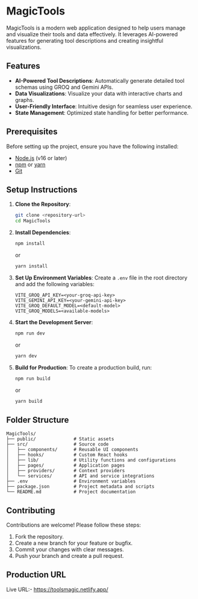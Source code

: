 # MagicTools

MagicTools is a modern web application designed to help users manage and visualize their tools and data effectively. It leverages AI-powered features for generating tool descriptions and creating insightful visualizations.

## Features

- **AI-Powered Tool Descriptions**: Automatically generate detailed tool schemas using GROQ and Gemini APIs.
- **Data Visualizations**: Visualize your data with interactive charts and graphs.
- **User-Friendly Interface**: Intuitive design for seamless user experience.
- **State Management**: Optimized state handling for better performance.

## Prerequisites

Before setting up the project, ensure you have the following installed:

- [Node.js](https://nodejs.org/) (v16 or later)
- [npm](https://www.npmjs.com/) or [yarn](https://yarnpkg.com/)
- [Git](https://git-scm.com/)

## Setup Instructions

1. **Clone the Repository**:

   ```bash
   git clone <repository-url>
   cd MagicTools
   ```

2. **Install Dependencies**:

   ```bash
   npm install
   ```

   or

   ```bash
   yarn install
   ```

3. **Set Up Environment Variables**:
   Create a `.env` file in the root directory and add the following variables:

   ```env
   VITE_GROQ_API_KEY=<your-groq-api-key>
   VITE_GEMINI_API_KEY=<your-gemini-api-key>
   VITE_GROQ_DEFAULT_MODEL=<default-model>
   VITE_GROQ_MODELS=<available-models>
   ```

4. **Start the Development Server**:

   ```bash
   npm run dev
   ```

   or

   ```bash
   yarn dev
   ```

5. **Build for Production**:
   To create a production build, run:

   ```bash
   npm run build
   ```

   or

   ```bash
   yarn build
   ```

## Folder Structure

```
MagicTools/
├── public/              # Static assets
├── src/                 # Source code
│   ├── components/      # Reusable UI components
│   ├── hooks/           # Custom React hooks
│   ├── lib/             # Utility functions and configurations
│   ├── pages/           # Application pages
│   ├── providers/       # Context providers
│   └── services/        # API and service integrations
├── .env                 # Environment variables
├── package.json         # Project metadata and scripts
└── README.md            # Project documentation
```

## Contributing

Contributions are welcome! Please follow these steps:

1. Fork the repository.
2. Create a new branch for your feature or bugfix.
3. Commit your changes with clear messages.
4. Push your branch and create a pull request.

## Production URL

Live URL:-
https://toolsmagic.netlify.app/
